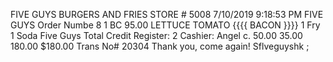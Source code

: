 FIVE GUYS BURGERS AND FRIES STORE # 5008 7/10/2019 9:18:53 PM FIVE GUYS Order Numbe 8 1 BC 95.00 LETTUCE TOMATO {{{{ BACON }}}} 1 Fry 1 Soda Five Guys Total Credit Register: 2 Cashier: Angel c. 50.00 35.00 180.00 $180.00 Trans No# 20304 Thank you, come again! Sflveguyshk ;